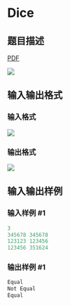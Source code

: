 # Dice

## 题目描述

[problemUrl]: https://uva.onlinejudge.org/index.php?option=com_onlinejudge&Itemid=8&category=229&page=show_problem&problem=3110

[PDF](https://uva.onlinejudge.org/external/119/p11959.pdf)

![](https://cdn.luogu.com.cn/upload/vjudge_pic/UVA11959/732f5eb93db5a06d40b37cc0642221f4821d4c21.png)

## 输入输出格式

### 输入格式

![](https://cdn.luogu.com.cn/upload/vjudge_pic/UVA11959/80e6495cf52ddfa08ffda8bd0d53a89be708b717.png)

### 输出格式

![](https://cdn.luogu.com.cn/upload/vjudge_pic/UVA11959/e040a943f0fc16a04d565712eb608938828981b1.png)

## 输入输出样例

### 输入样例 #1

```cpp
3
345678 345678
123123 123456
123456 351624
```


### 输出样例 #1

```cpp
Equal
Not Equal
Equal
```


